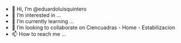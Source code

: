 - 👋 Hi, I’m @eduardoluisquintero
- 👀 I’m interested in ...
- 🌱 I’m currently learning ...
- 💞️ I’m looking to collaborate on Ciencuadras - Home - Estabilizacion
- 📫 How to reach me ...

<!---
eduardoluisquintero/eduardoluisquintero is a ✨ special ✨ repository because its `README.md` (this file) appears on your GitHub profile.
You can click the Preview link to take a look at your changes.
--->
